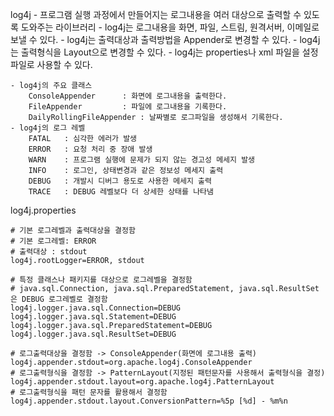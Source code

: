 log4j
	- 프로그램 실행 과정에서 만들어지는 로그내용을 여러 대상으로 출력할 수 있도록
          도와주는 라이브러리
	- log4j는 로그내용을 화면, 파일, 스트림, 원격서버, 이메일로 보낼 수 있다.
	- log4j는 출력대상과 출력방법을 Appender로 변경할 수 있다.
	- log4j는 출력형식을 Layout으로 변경할 수 있다.
	- log4j는 properties나 xml 파일을 설정파일로 사용할 수 있다.

	- log4j의 주요 클래스
		ConsoleAppender 	 : 화면에 로그내용을 출력한다.
		FileAppender    	 : 파일에 로그내용을 기록한다.
		DailyRollingFileAppender : 날짜별로 로그파일을 생성해서 기록한다.
	- log4j의 로그 레벨
		FATAL	: 심각한 에러가 발생
		ERROR   : 요청 처리 중 장애 발생
		WARN    : 프로그램 실행에 문제가 되지 않는 경고성 메세지 발생
		INFO    : 로그인, 상태변경과 같은 정보성 메세지 출력
		DEBUG   : 개발시 디버그 용도로 사용한 메세지 출력
		TRACE   : DEBUG 레벨보다 더 상세한 상태를 나타냄

log4j.properties
	
	# 기본 로그레벨과 출력대상을 결정함
	# 기본 로그레벨: ERROR
	# 출력대상 : stdout
	log4j.rootLogger=ERROR, stdout
	
	# 특정 클래스나 패키지를 대상으로 로그레벨을 결정함
	# java.sql.Connection, java.sql.PreparedStatement, java.sql.ResultSet은 DEBUG 로그레벨로 결정함
	log4j.logger.java.sql.Connection=DEBUG
	log4j.logger.java.sql.Statement=DEBUG
	log4j.logger.java.sql.PreparedStatement=DEBUG
	log4j.logger.java.sql.ResultSet=DEBUG

	# 로그출력대상을 결정함 -> ConsoleAppender(화면에 로그내용 출력)
	log4j.appender.stdout=org.apache.log4j.ConsoleAppender
	# 로그출력형식을 결정함 -> PatternLayout(지정된 패턴문자를 사용해서 출력형식을 결정)
	log4j.appender.stdout.layout=org.apache.log4j.PatternLayout
	# 로그출력형식을 패턴 문자를 활용해서 결정함
	log4j.appender.stdout.layout.ConversionPattern=%5p [%d] - %m%n
